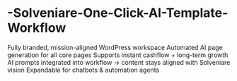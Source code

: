 # -Solveniare-One-Click-AI-Template-Workflow
Fully branded, mission-aligned WordPress workspace  Automated AI page generation for all core pages  Supports instant cashflow + long-term growth  AI prompts integrated into workflow → content stays aligned with Solveniare vision  Expandable for chatbots &amp; automation agents
